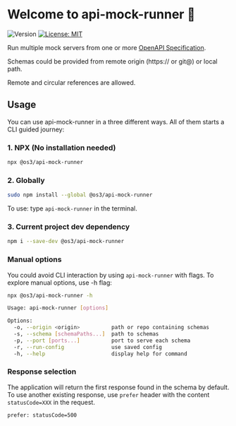 # Welcome to api-mock-runner 👋

![Version](https://img.shields.io/badge/version-1.0.0-blue.svg?cacheSeconds=2592000)
[![License: MIT](https://img.shields.io/badge/License-MIT-yellow.svg)](https://opensource.org/licenses/MIT)

Run multiple mock servers from one or more [OpenAPI Specification](https://www.openapis.org/).

Schemas could be provided from remote origin (https:// or git@) or local path.

Remote and circular references are allowed.

## Usage

You can use api-mock-runner in a three different ways. All of them starts a CLI guided journey:

### 1. NPX (No installation needed)

```sh
npx @os3/api-mock-runner
```

### 2. Globally

```sh
sudo npm install --global @os3/api-mock-runner
```

To use: type `api-mock-runner` in the terminal.

### 3. Current project dev dependency

```sh
npm i --save-dev @os3/api-mock-runner
```

### Manual options

You could avoid CLI interaction by using `api-mock-runner` with flags.
To explore manual options, use -h flag:

```sh
npx @os3/api-mock-runner -h
```

```sh
Usage: api-mock-runner [options]

Options:
  -o, --origin <origin>          path or repo containing schemas
  -s, --schema [schemaPaths...]  path to schemas
  -p, --port [ports...]          port to serve each schema
  -r, --run-config               use saved config
  -h, --help                     display help for command
```

### Response selection

The application will return the first response found in the schema by default. To use another existing response, use `prefer` header with the content `statusCode=XXX` in the request.

```
prefer: statusCode=500
```
